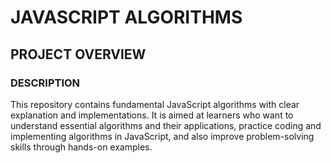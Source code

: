  # JAVASCRIPT ALGORITHMS 
 ## PROJECT OVERVIEW
 ### DESCRIPTION
 This repository contains fundamental JavaScript algorithms with clear explanation and implementations. 
 It is aimed at learners who want to understand essential algorithms and their applications, practice coding and implementing algorithms in JavaScript, and also improve problem-solving skills through hands-on examples.
